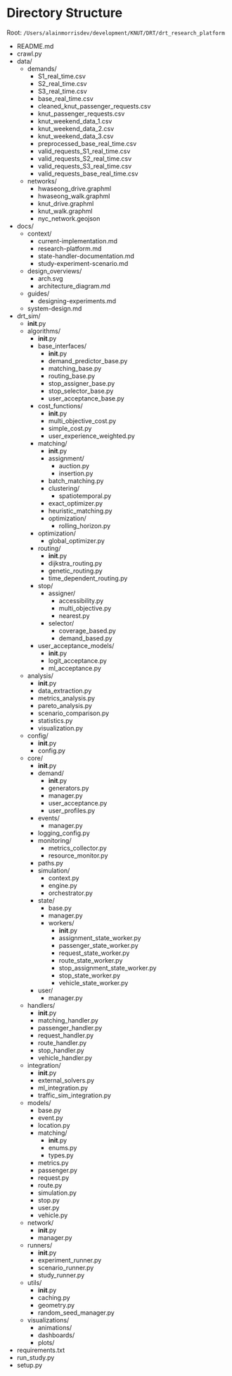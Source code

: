# Directory Structure

Root: `/Users/alainmorrisdev/development/KNUT/DRT/drt_research_platform`

- README.md
- crawl.py
- data/
    - demands/
        - S1_real_time.csv
        - S2_real_time.csv
        - S3_real_time.csv
        - base_real_time.csv
        - cleaned_knut_passenger_requests.csv
        - knut_passenger_requests.csv
        - knut_weekend_data_1.csv
        - knut_weekend_data_2.csv
        - knut_weekend_data_3.csv
        - preprocessed_base_real_time.csv
        - valid_requests_S1_real_time.csv
        - valid_requests_S2_real_time.csv
        - valid_requests_S3_real_time.csv
        - valid_requests_base_real_time.csv
    - networks/
        - hwaseong_drive.graphml
        - hwaseong_walk.graphml
        - knut_drive.graphml
        - knut_walk.graphml
        - nyc_network.geojson
- docs/
    - context/
        - current-implementation.md
        - research-platform.md
        - state-handler-documentation.md
        - study-experiment-scenario.md
    - design_overviews/
        - arch.svg
        - architecture_diagram.md
    - guides/
        - designing-experiments.md
    - system-design.md
- drt_sim/
    - __init__.py
    - algorithms/
        - __init__.py
        - base_interfaces/
            - __init__.py
            - demand_predictor_base.py
            - matching_base.py
            - routing_base.py
            - stop_assigner_base.py
            - stop_selector_base.py
            - user_acceptance_base.py
        - cost_functions/
            - __init__.py
            - multi_objective_cost.py
            - simple_cost.py
            - user_experience_weighted.py
        - matching/
            - __init__.py
            - assignment/
                - auction.py
                - insertion.py
            - batch_matching.py
            - clustering/
                - spatiotemporal.py
            - exact_optimizer.py
            - heuristic_matching.py
            - optimization/
                - rolling_horizon.py
        - optimization/
            - global_optimizer.py
        - routing/
            - __init__.py
            - dijkstra_routing.py
            - genetic_routing.py
            - time_dependent_routing.py
        - stop/
            - assigner/
                - accessibility.py
                - multi_objective.py
                - nearest.py
            - selector/
                - coverage_based.py
                - demand_based.py
        - user_acceptance_models/
            - __init__.py
            - logit_acceptance.py
            - ml_acceptance.py
    - analysis/
        - __init__.py
        - data_extraction.py
        - metrics_analysis.py
        - pareto_analysis.py
        - scenario_comparison.py
        - statistics.py
        - visualization.py
    - config/
        - __init__.py
        - config.py
    - core/
        - __init__.py
        - demand/
            - __init__.py
            - generators.py
            - manager.py
            - user_acceptance.py
            - user_profiles.py
        - events/
            - manager.py
        - logging_config.py
        - monitoring/
            - metrics_collector.py
            - resource_monitor.py
        - paths.py
        - simulation/
            - context.py
            - engine.py
            - orchestrator.py
        - state/
            - base.py
            - manager.py
            - workers/
                - __init__.py
                - assignment_state_worker.py
                - passenger_state_worker.py
                - request_state_worker.py
                - route_state_worker.py
                - stop_assignment_state_worker.py
                - stop_state_worker.py
                - vehicle_state_worker.py
        - user/
            - manager.py
    - handlers/
        - __init__.py
        - matching_handler.py
        - passenger_handler.py
        - request_handler.py
        - route_handler.py
        - stop_handler.py
        - vehicle_handler.py
    - integration/
        - __init__.py
        - external_solvers.py
        - ml_integration.py
        - traffic_sim_integration.py
    - models/
        - base.py
        - event.py
        - location.py
        - matching/
            - __init__.py
            - enums.py
            - types.py
        - metrics.py
        - passenger.py
        - request.py
        - route.py
        - simulation.py
        - stop.py
        - user.py
        - vehicle.py
    - network/
        - __init__.py
        - manager.py
    - runners/
        - __init__.py
        - experiment_runner.py
        - scenario_runner.py
        - study_runner.py
    - utils/
        - __init__.py
        - caching.py
        - geometry.py
        - random_seed_manager.py
    - visualizations/
        - animations/
        - dashboards/
        - plots/
- requirements.txt
- run_study.py
- setup.py